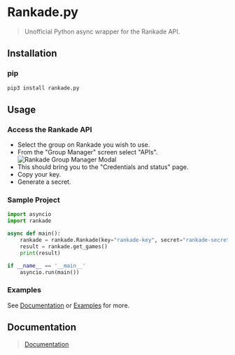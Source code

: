 # Rankade.py
> Unofficial Python async wrapper for the Rankade API.

## Installation
### pip
```zsh
pip3 install rankade.py
```

## Usage
### Access the Rankade API
- Select the group on Rankade you wish to use.
- From the "Group Manager" screen select "APIs".
  ![Rankade Group Manager Modal](docs/_static/images/rankade_group_manager.png)
- This should bring you to the "Credentials and status" page.
- Copy your key.
- Generate a secret.

### Sample Project
```python
import asyncio
import rankade

async def main():
    rankade = rankade.Rankade(key="rankade-key", secret="rankade-secret")
    result = rankade.get_games()
    print(result)

if __name__ == '__main__'
    asyncio.run(main())
```

### Examples
See [Documentation](https://calumcrawford.com/rankadepy/examples) or [Examples](https://github.com/14zombies/rankade.py/tree/main/examples) for more.

## Documentation
> [Documentation](https://calumcrawford.com/rankadepy)

